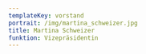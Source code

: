 ```yaml
---
templateKey: vorstand
portrait: /img/martina_schweizer.jpg
title: Martina Schweizer
funktion: Vizepräsidentin
---
```

